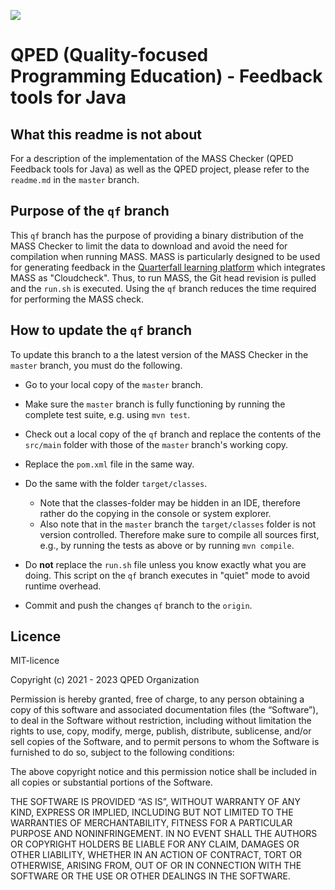 [![](https://qped.eu/logo.png)](https://qped.eu/)

QPED (Quality-focused Programming Education) - Feedback tools for Java
========================

What this readme is not about
----------

For a description of the implementation of the MASS Checker (QPED Feedback tools for Java) as well as the QPED project, please refer to the `readme.md` in the `master` branch.

Purpose of the `qf` branch
----------

This `qf` branch has the purpose of providing a binary distribution of the MASS Checker to limit the data to download and avoid the need for compilation when running MASS.
MASS is particularly designed to be used for generating feedback in the [Quarterfall learning platform](https://www.quarterfall.com/) which integrates MASS as "Cloudcheck".
Thus, to run MASS, the Git head revision is pulled and the `run.sh` is executed.
Using the `qf` branch reduces the time required for performing the MASS check.

How to update the `qf` branch
----------

To update this branch to a the latest version of the MASS Checker in the `master` branch, you must do the following.

* Go to your local copy of the `master` branch.

* Make sure the `master` branch is fully functioning by running the complete test suite, e.g. using `mvn test`.

* Check out a local copy of the `qf` branch and replace the contents of the `src/main` folder with those of the `master` branch's working copy.

* Replace the `pom.xml` file in the same way.

* Do the same with the folder `target/classes`.
  * Note that the classes-folder may be hidden in an IDE, therefore rather do the copying in the console or system explorer.
  * Also note that in the `master` branch the `target/classes` folder is not version controlled. Therefore make sure to compile all sources first, e.g., by running the tests as above or by running `mvn compile`.

* Do **not** replace the `run.sh` file unless you know exactly what you are doing. This script on the `qf` branch executes in "quiet" mode to avoid runtime overhead.

* Commit and push the changes `qf` branch to the `origin`.

Licence
----------
MIT-licence

Copyright (c) 2021 - 2023 QPED Organization

Permission is hereby granted, free of charge, to any person obtaining a copy of this software and associated documentation files (the “Software”), to deal in the Software without restriction, including without limitation the rights to use, copy, modify, merge, publish, distribute, sublicense, and/or sell copies of the Software, and to permit persons to whom the Software is furnished to do so, subject to the following conditions:

The above copyright notice and this permission notice shall be included in all copies or substantial portions of the Software.

THE SOFTWARE IS PROVIDED “AS IS”, WITHOUT WARRANTY OF ANY KIND, EXPRESS OR IMPLIED, INCLUDING BUT NOT LIMITED TO THE WARRANTIES OF MERCHANTABILITY, FITNESS FOR A PARTICULAR PURPOSE AND NONINFRINGEMENT. IN NO EVENT SHALL THE AUTHORS OR COPYRIGHT HOLDERS BE LIABLE FOR ANY CLAIM, DAMAGES OR OTHER LIABILITY, WHETHER IN AN ACTION OF CONTRACT, TORT OR OTHERWISE, ARISING FROM, OUT OF OR IN CONNECTION WITH THE SOFTWARE OR THE USE OR OTHER DEALINGS IN THE SOFTWARE. 
